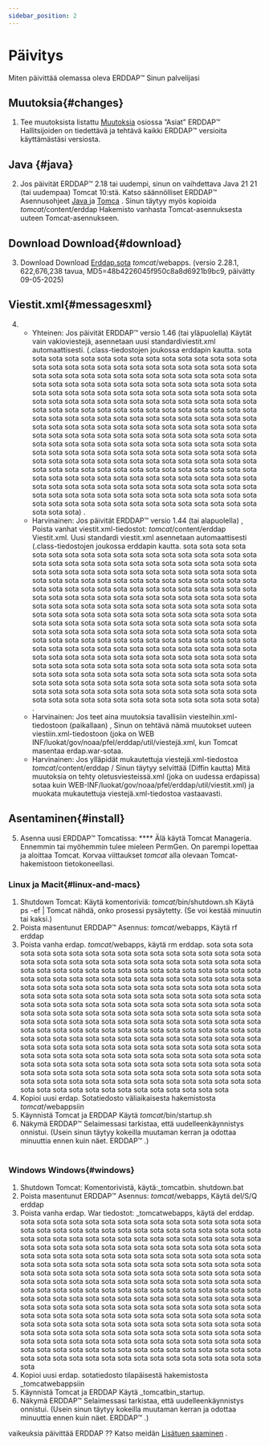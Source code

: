 ```yaml
---
sidebar_position: 2
---
```

# Päivitys
Miten päivittää olemassa oleva ERDDAP™ Sinun palvelijasi

## Muutoksia{#changes} 
1. Tee muutoksista listattu [Muutoksia](/changes) osiossa ”Asiat” ERDDAP™ Hallitsijoiden on tiedettävä ja tehtävä kaikki ERDDAP™ versioita käyttämästäsi versiosta.
     
##  Java  {#java} 
2. Jos päivität ERDDAP™ 2.18 tai uudempi, sinun on vaihdettava Java 21 21 (tai uudempaa) Tomcat 10:stä. Katso säännölliset ERDDAP™ Asennusohjeet [ Java ](/docs/server-admin/deploy-install#java) ja [Tomca](/docs/server-admin/deploy-install#tomcat) . Sinun täytyy myös kopioida _tomcat_/content/erddap Hakemisto vanhasta Tomcat-asennuksesta uuteen Tomcat-asennukseen.

## Download Download{#download} 
3. Download Download [Erddap.sota](https://github.com/ERDDAP/erddap/releases/download/v2.28.1/erddap.war) _tomcat_/webapps.
     (versio 2.28.1, 622,676,238 tavua, MD5=48b4226045f950c8a8d6921b9bc9, päivätty 09-05-2025) 
     
## Viestit.xml{#messagesxml} 
4. 
    * Yhteinen: Jos päivität ERDDAP™ versio 1.46 (tai yläpuolella) Käytät vain vakioviestejä, asennetaan uusi standardiviestit.xml automaattisesti. (.class-tiedostojen joukossa erddapin kautta. sota sota sota sota sota sota sota sota sota sota sota sota sota sota sota sota sota sota sota sota sota sota sota sota sota sota sota sota sota sota sota sota sota sota sota sota sota sota sota sota sota sota sota sota sota sota sota sota sota sota sota sota sota sota sota sota sota sota sota sota sota sota sota sota sota sota sota sota sota sota sota sota sota sota sota sota sota sota sota sota sota sota sota sota sota sota sota sota sota sota sota sota sota sota sota sota sota sota sota sota sota sota sota sota sota sota sota sota sota sota sota sota sota sota sota sota sota sota sota sota sota sota sota sota sota sota sota sota sota sota sota sota sota sota sota sota sota sota sota sota sota sota sota sota sota sota sota sota sota sota sota sota sota sota sota sota sota sota sota sota sota sota sota sota sota sota sota sota sota sota sota sota sota sota sota sota sota sota sota sota sota sota sota sota sota sota sota sota sota sota sota sota sota sota sota sota sota sota sota sota sota sota sota sota sota sota sota sota sota sota sota sota sota sota sota sota sota sota sota sota sota sota sota sota sota sota sota sota sota sota sota sota sota sota sota sota sota sota sota sota sota sota sota sota sota sota sota sota sota sota sota sota sota sota sota sota) .
         
    * Harvinainen: Jos päivität ERDDAP™ versio 1.44 (tai alapuolella) ,
Poista vanhat viestit.xml-tiedostot:
         _tomcat_/content/erddap Viestit.xml.
Uusi standardi viestit.xml asennetaan automaattisesti (.class-tiedostojen joukossa erddapin kautta. sota sota sota sota sota sota sota sota sota sota sota sota sota sota sota sota sota sota sota sota sota sota sota sota sota sota sota sota sota sota sota sota sota sota sota sota sota sota sota sota sota sota sota sota sota sota sota sota sota sota sota sota sota sota sota sota sota sota sota sota sota sota sota sota sota sota sota sota sota sota sota sota sota sota sota sota sota sota sota sota sota sota sota sota sota sota sota sota sota sota sota sota sota sota sota sota sota sota sota sota sota sota sota sota sota sota sota sota sota sota sota sota sota sota sota sota sota sota sota sota sota sota sota sota sota sota sota sota sota sota sota sota sota sota sota sota sota sota sota sota sota sota sota sota sota sota sota sota sota sota sota sota sota sota sota sota sota sota sota sota sota sota sota sota sota sota sota sota sota sota sota sota sota sota sota sota sota sota sota sota sota sota sota sota sota sota sota sota sota sota sota sota sota sota sota sota sota sota sota sota sota sota sota sota sota sota sota sota sota sota sota sota sota sota sota sota sota sota sota sota sota sota sota sota sota sota sota sota sota sota sota sota sota sota sota sota sota sota sota sota sota sota sota sota sota sota sota sota sota sota sota sota sota sota sota sota) .
         
    * Harvinainen: Jos teet aina muutoksia tavallisiin viesteihin.xml-tiedostoon (paikallaan) ,
Sinun on tehtävä nämä muutokset uuteen viestiin.xml-tiedostoon (joka on
WEB INF/luokat/gov/noaa/pfel/erddap/util/viestejä.xml, kun Tomcat masentaa erdap.war-sotaa.
         
    * Harvinainen: Jos ylläpidät mukautettuja viestejä.xml-tiedostoa _tomcat_/content/erddap /
Sinun täytyy selvittää (Diffin kautta) Mitä muutoksia on tehty oletusviesteissä.xml (joka on uudessa erdapissa) sotaa kuin
WEB-INF/luokat/gov/noaa/pfel/erddap/util/viestit.xml) ja muokata mukautettuja viestejä.xml-tiedostoa vastaavasti.
         
## Asentaminen{#install} 
5. Asenna uusi ERDDAP™ Tomcatissa:
**** Älä käytä Tomcat Manageria. Ennemmin tai myöhemmin tulee mieleen PermGen. On parempi lopettaa ja aloittaa Tomcat.
Korvaa viittaukset _tomcat_ alla olevaan Tomcat-hakemistoon tietokoneellasi.
     
### Linux ja Macit{#linux-and-macs} 
1. Shutdown Tomcat: Käytä komentoriviä: _tomcat_/bin/shutdown.sh
Käytä ps -ef | Tomcat nähdä, onko prosessi pysäytetty. (Se voi kestää minuutin tai kaksi.) 
2. Poista masentunut ERDDAP™ Asennus: _tomcat_/webapps, Käytä
rf erddap
3. Poista vanha erdap. _tomcat_/webapps, käytä rm erddap. sota sota sota sota sota sota sota sota sota sota sota sota sota sota sota sota sota sota sota sota sota sota sota sota sota sota sota sota sota sota sota sota sota sota sota sota sota sota sota sota sota sota sota sota sota sota sota sota sota sota sota sota sota sota sota sota sota sota sota sota sota sota sota sota sota sota sota sota sota sota sota sota sota sota sota sota sota sota sota sota sota sota sota sota sota sota sota sota sota sota sota sota sota sota sota sota sota sota sota sota sota sota sota sota sota sota sota sota sota sota sota sota sota sota sota sota sota sota sota sota sota sota sota sota sota sota sota sota sota sota sota sota sota sota sota sota sota sota sota sota sota sota sota sota sota sota sota sota sota sota sota sota sota sota sota sota sota sota sota sota sota sota sota sota sota sota sota sota sota sota sota sota sota sota sota sota sota sota sota sota sota sota sota sota sota sota sota sota sota sota sota sota sota sota sota sota sota sota sota sota sota sota sota sota sota sota sota sota sota sota sota sota sota sota sota sota sota sota sota sota sota sota sota sota sota sota sota sota sota sota sota sota sota sota sota sota sota sota sota sota sota sota sota sota sota sota sota sota sota sota sota sota sota sota sota sota
4. Kopioi uusi erdap. Sotatiedosto väliaikaisesta hakemistosta _tomcat_/webappsiin
5. Käynnistä Tomcat ja ERDDAP Käytä _tomcat_/bin/startup.sh
6. Näkymä ERDDAP™ Selaimessasi tarkistaa, että uudelleenkäynnistys onnistui.
     (Usein sinun täytyy kokeilla muutaman kerran ja odottaa minuuttia ennen kuin näet. ERDDAP™ .)   
             
### Windows Windows{#windows} 
1. Shutdown Tomcat: Komentorivistä, käytä:_tomcatbin. shutdown.bat 
2. Poista masentunut ERDDAP™ Asennus: _tomcat_/webapps, Käytä
del/S/Q erddap
3. Poista vanha erdap. War tiedostot: _tomcatwebapps, käytä del erddap. sota sota sota sota sota sota sota sota sota sota sota sota sota sota sota sota sota sota sota sota sota sota sota sota sota sota sota sota sota sota sota sota sota sota sota sota sota sota sota sota sota sota sota sota sota sota sota sota sota sota sota sota sota sota sota sota sota sota sota sota sota sota sota sota sota sota sota sota sota sota sota sota sota sota sota sota sota sota sota sota sota sota sota sota sota sota sota sota sota sota sota sota sota sota sota sota sota sota sota sota sota sota sota sota sota sota sota sota sota sota sota sota sota sota sota sota sota sota sota sota sota sota sota sota sota sota sota sota sota sota sota sota sota sota sota sota sota sota sota sota sota sota sota sota sota sota sota sota sota sota sota sota sota sota sota sota sota sota sota sota sota sota sota sota sota sota sota sota sota sota sota sota sota sota sota sota sota sota sota sota sota sota sota sota sota sota sota sota sota sota sota sota sota sota sota sota sota sota sota sota sota sota sota sota sota sota sota sota sota sota sota sota sota sota sota sota sota sota sota sota sota sota sota sota sota sota sota sota sota sota sota sota sota sota sota sota sota sota sota sota sota sota sota sota sota sota sota sota sota sota sota sota sota sota sota sota
4. Kopioi uusi erdap. sotatiedosto tilapäisestä hakemistosta _tomcatwebappsiin
5. Käynnistä Tomcat ja ERDDAP Käytä _tomcatbin_startup.
6. Näkymä ERDDAP™ Selaimessasi tarkistaa, että uudelleenkäynnistys onnistui.
     (Usein sinun täytyy kokeilla muutaman kerran ja odottaa minuuttia ennen kuin näet. ERDDAP™ .) 

vaikeuksia päivittää ERDDAP ?? Katso meidän [Lisätuen saaminen](/docs/intro#support) .
